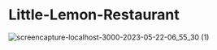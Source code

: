 # Little-Lemon-Restaurant

![screencapture-localhost-3000-2023-05-22-06_55_30 (1)](https://github.com/fahad0samara/Little-Lemon-Restaurant/assets/90055525/2571c363-9257-4ff4-a671-e42f16ad6b2d)


